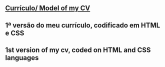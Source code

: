 ## [Currículo/ Model of my CV](http://aboutme.mywebcommunity.org/)

  ## 1ª versão do meu currículo, codificado em HTML e CSS
  ## 1st version of my cv, coded on HTML and CSS languages





